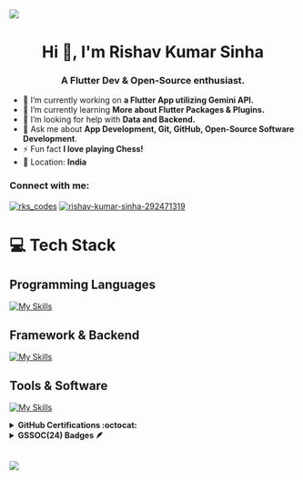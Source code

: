 <img src="https://github.com/Anmol-Baranwal/Cool-GIFs-For-GitHub/assets/74038190/d48893bd-0757-481c-8d7e-ba3e163feae7" />
</br>
<h1 align="center">Hi 👋, I'm Rishav Kumar Sinha</h1>
<h3 align="center">A Flutter Dev & Open-Source enthusiast.</h3>

- 🔭 I’m currently working on **a Flutter App utilizing Gemini API.**
- 🌱 I’m currently learning **More about Flutter Packages & Plugins.**
- 🤝 I’m looking for help with **Data and Backend.**
- 💬 Ask me about **App Development, Git, GitHub, Open-Source Software Development**.
- ⚡ Fun fact **I love playing Chess!**
- 📍 Location: **India**

<h3 align="left">Connect with me:</h3>
<p align="left">
<a href="https://codeforces.com/profile/rks_codes" target="blank"><img align="center" src="https://raw.githubusercontent.com/rahuldkjain/github-profile-readme-generator/master/src/images/icons/Social/codeforces.svg" alt="rks_codes" height="48" width="45" /></a>
<a href="https://linkedin.com/in/rishav-kumar-sinha-292471319" target="blank"><img align="center" src="https://raw.githubusercontent.com/rahuldkjain/github-profile-readme-generator/master/src/images/icons/Social/linked-in-alt.svg" alt="rishav-kumar-sinha-292471319" height="30" width="40" /></a>
</p>

# 💻 Tech Stack
## Programming Languages
[![My Skills](https://skillicons.dev/icons?i=dart,kotlin,c,cpp)](https://skillicons.dev)
## Framework & Backend
[![My Skills](https://skillicons.dev/icons?i=flutter,firebase)](https://skillicons.dev)
## Tools & Software 
[![My Skills](https://skillicons.dev/icons?i=androidstudio,vscode,figma,github,gitlab,git,postman)](https://skillicons.dev)

<details>	
 <summary><b>GitHub Certifications :octocat:</b></summary><br>
<div style='display:flex; align-items:center; gap: 10px;' align='center'>
<a href="https://www.credly.com/badges/28c885df-e5a0-48d0-a382-0cedc5931bcb/public_url">
<img src="https://images.credly.com/size/680x680/images/024d0122-724d-4c5a-bd83-cfe3c4b7a073/image.png" width="150px" height="150px" />
</a>
<a href="https://www.credly.com/badges/6b89976b-3581-4483-bb2e-65f0eae4d25a/public_url">
<img src="https://images.credly.com/size/680x680/images/34880f37-8ec8-4542-a78a-73ba6647208e/image.png" width="150px" height="150px" />
</a>
<a href="https://www.credly.com/badges/4f70598f-d7c8-49a4-a170-6c31075c5f69/public_url">
<img src="https://images.credly.com/size/680x680/images/c9ed294b-f8ac-48fa-a8c3-96dab1f110f2/image.png" width="150px" height="150px" />
</a>
</div>
</details>

<details>	
 <summary><b>GSSOC(24) Badges 🪶</b></summary><br>
<div style='display:flex; align-items:center; gap: 10px;' align='center'><a href="https://gssoc.girlscript.tech/leaderboard">
<img src="https://raw.githubusercontent.com/girlscript/gssoc-website-new/main/public/badges/postman.png" width="100px" height="100px" />
  <img src="https://github.com/girlscript/gssoc-website-new/blob/main/public/badges/1.png" width="100px" height="100px" />
  <img src="https://github.com/girlscript/gssoc-website-new/blob/main/public/badges/2.png" width="100px" height="100px" />
  <img src="https://github.com/girlscript/gssoc-website-new/blob/main/public/badges/3.png" width="100px" height="100px" />
  <img src="https://github.com/girlscript/gssoc-website-new/blob/main/public/badges/4.png" width="100px" height="100px" />
  <img src="https://github.com/girlscript/gssoc-website-new/blob/main/public/badges/5.png" width="100px" height="100px" />
  <img src="https://github.com/girlscript/gssoc-website-new/blob/main/public/badges/6.png" width="105px" height="105px" /></a>
</div>
</details>
</br>
<div>
 
[![](https://visitcount.itsvg.in/api?id=RishavKumarSinha&icon=0&color=0)](https://visitcount.itsvg.in)
</div>
